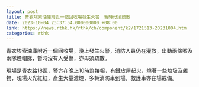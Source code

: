 ```yaml
---
layout: post
title: 青衣埃索油庫附近一個回收場發生火警　暫時毋須疏散
date: 2023-10-04 23:37:54.000000000 +08:00
link: https://news.rthk.hk/rthk/ch/component/k2/1721513-20231004.htm
categories: rthk
---
```


青衣埃索油庫附近一個回收場，晚上發生火警，消防人員仍在灌救，出動兩條喉及兩隊煙帽隊，暫時沒有人受傷，亦毋須疏散。

現場是青衣路18區，警方在晚上10時許接報，有鐵皮屋起火，燒著一些垃圾及雜物，現場火光紅紅，產生大量濃煙，多輛消防車到場，救護車亦在場戒備。
